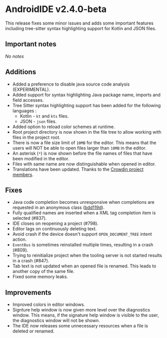 # AndroidIDE v2.4.0-beta

This release fixes some minor issues and adds some important features including tree-sitter syntax highlighting support for Kotlin and JSON files.

## Important notes

_No notes_

## Additions

- Added a preference to disable java source code analysis (EXPERIMENTAL).
- Added support for syntax highlighting Java package name, imports and field accesses.
- Tree Sitter syntax highlighting support has been added for the following languages :
  - Kotlin - `kt` and `kts` files.
  - JSON - `json` files.
- Added option to reload color schemes at runtime.
- Root project directory is now shown in the file tree to allow working with files in the project root.
- There is now a file size limit of `10MB` for the editor. This means that the users will NOT be able to open files larger than `10MB` in the editor.
- An asterisk (`*`) is now shown before the file names of files that have been modified in the editor.
- Files with same name are now distinguishable when opened in editor.
- Translations have been updated. Thanks to the [Crowdin project members](https://crowdin.com/project/androidide/members).

## Fixes

- Java code completion becomes unresponsive when completions are requested in an anonymous class ([bdd119d](https://github.com/AndroidIDEOfficial/AndroidIDE/commit/bdd119d63153ece5acba811945ac0ac0a30a2f62)).
- Fully qualified names are inserted when a XML tag completion item is selected (#837).
- IDE closes on reopening a project (#798).
- Editor lags on continuously deleting text.
- Avoid crash if the device doesn't support `OPEN_DOCUMENT_TREE` intent action.
- `EventBus` is sometimes reinstalled multiple times, resulting in a crash (#809).
- Trying to reinitialize project when the tooling server is not started results in a crash (#847).
- Tab text is not updated when an opened file is renamed. This leads to another copy of the same file.
- Fixed some memory leaks.

## Improvements

- Improved colors in editor windows.
- Signture help window is now given more level over the diagnostics window. This means, if the signature help window is visible to the user, the diagnostics window will not be shown.
- The IDE now releases some unnecessary resources when a file is deleted or renamed.
